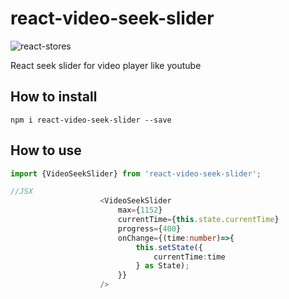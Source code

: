 # react-video-seek-slider

![react-stores](https://github.com/egorovsa/react-video-seek-slider/blob/master/lib/example.png?raw=true)

React seek slider for video player like youtube

## How to install
```
npm i react-video-seek-slider --save
```

## How to use

```typescript
import {VideoSeekSlider} from 'react-video-seek-slider';

//JSX
                    <VideoSeekSlider
                        max={1152}
                        currentTime={this.state.currentTime}
                        progress={400}
                        onChange={(time:number)=>{
                            this.setState({
                                currentTime:time
                            } as State);
                        }}
                    />
```
